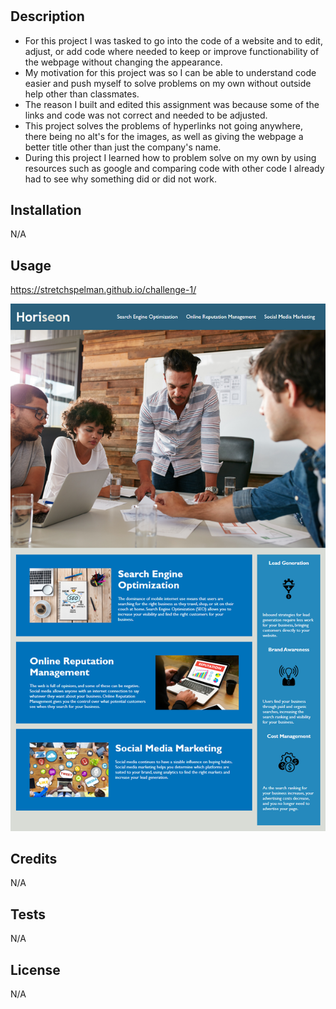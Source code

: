 # <Challenge-1>

## Description
- For this project I was tasked to go into the code of a website and to edit, adjust, or add code where needed to keep or improve functionability of the webpage without changing the appearance.
- My motivation for this project was so I can be able to understand code easier and push myself to solve problems on my own without outside help other than classmates.
- The reason I built and edited this assignment was because some of the links and code was not correct and needed to be adjusted.
- This project solves the problems of hyperlinks not going anywhere, there being no alt's for the images, as well as giving the webpage a better title other than just the company's name.
- During this project I learned how to problem solve on my own by using resources such as google and comparing code with other code I already had to see why something did or did not work.

## Installation
N/A

## Usage
https://stretchspelman.github.io/challenge-1/

![alt text](./02-Challenge/Assets/01-html-css-git-homework-demo.png)

## Credits
N/A

## Tests
N/A

## License 
N/A
